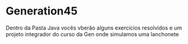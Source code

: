 # Generation45
Dentro da Pasta Java vocês vberão alguns exercícios resolvidos e 
um projeto integrador do curso da Gen onde simulamos uma lanchonete
